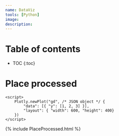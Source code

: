 ```yaml
---
name: DataViz
tools: [Python]
image:
description:
---
```


# Table of contents

* TOC
{:toc}

# Place processed

<head>
    <script src="https://cdn.plot.ly/plotly-2.16.3.min.js"></script>
</head>
<body>
    <div id="gd"></div>

    <script>
        Plotly.newPlot("gd", /* JSON object */ {
            "data": [{ "y": [1, 2, 3] }],
            "layout": { "width": 600, "height": 400}
        })
    </script>
</body>
<!-- <iframe id="igraph" scrolling="no" style="border:none;" seamless="seamless" src="https://github.com/vishalgattani/srrs/blob/main/PlaceProcessed.html"></iframe> -->


{% include PlaceProcessed.html %}